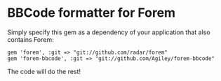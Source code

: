 # BBCode formatter for Forem

Simply specify this gem as a dependency of your application that also contains Forem:

    gem 'forem', :git => "git://github.com/radar/forem"
    gem 'forem-bbcode', :git => "git://github.com/Agiley/forem-bbcode"

The code will do the rest!
